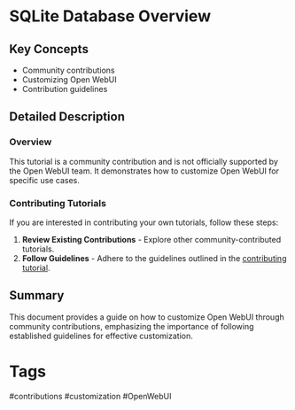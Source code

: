 # SQLite Database Overview

## Key Concepts
- Community contributions
- Customizing Open WebUI
- Contribution guidelines

## Detailed Description

### Overview
This tutorial is a community contribution and is not officially supported by the Open WebUI team. It demonstrates how to customize Open WebUI for specific use cases.

### Contributing Tutorials
If you are interested in contributing your own tutorials, follow these steps:

1. **Review Existing Contributions**   - Explore other community-contributed tutorials.
2. **Follow Guidelines**  - Adhere to the guidelines outlined in the [contributing tutorial](https://docs.openwebui.com/category/-tips--tricks).

## Summary
This document provides a guide on how to customize Open WebUI through community contributions, emphasizing the importance of following established guidelines for effective customization.

# Tags
#contributions #customization #OpenWebUI